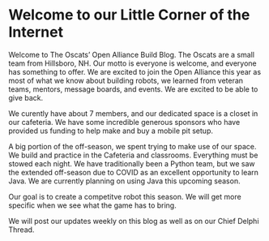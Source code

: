 # Welcome to our Little Corner of the Internet

Welcome to The Oscats’ Open Alliance Build Blog. The Oscats are a small team from Hillsboro, NH. Our motto is everyone is welcome, and everyone has something to offer. We are excited to join the Open Alliance this year as most of what we know about building robots, we learned from veteran teams, mentors, message boards, and events. We are excited to be able to give back.

We curently have about 7 members, and our dedicated space is a closet in our cafeteria. We have some incredible generous sponsors who have provided us funding to help make and buy a mobile pit setup.

A big portion of the off-season, we spent trying to make use of our space. We build and practice in the Cafeteria and classrooms. Everything must be stowed each night. We have traditionally been a Python team, but we saw the extended off-season due to COVID as an excellent opportunity to learn Java. We are currently planning on using Java this upcoming season.

Our goal is to create a competitve robot this season. We will get more specific when we see what the game has to bring.

We will post our updates weekly on this blog as well as on our Chief Delphi Thread.
